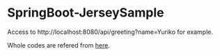 # SpringBoot-JerseySample

Access to  http://localhost:8080/api/greeting?name=Yuriko for example.

Whole codes are refered from [here](https://riptutorial.com/jersey/example/23638/simple-application-with-spring-boot-and-jersey).
